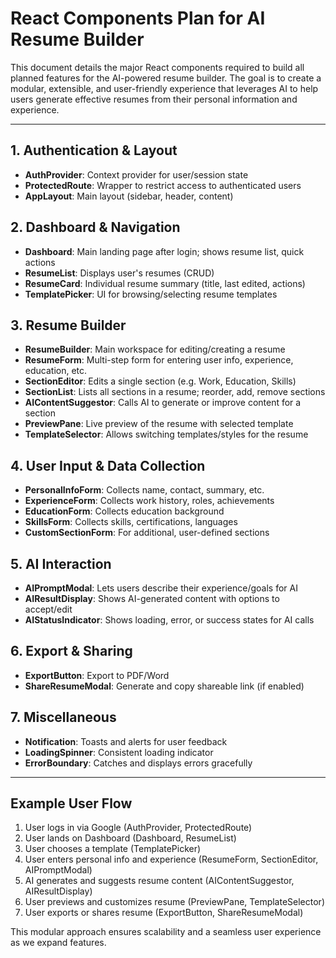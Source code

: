 # React Components Plan for AI Resume Builder

This document details the major React components required to build all planned features for the AI-powered resume builder. The goal is to create a modular, extensible, and user-friendly experience that leverages AI to help users generate effective resumes from their personal information and experience.

---

## 1. Authentication & Layout
- **AuthProvider**: Context provider for user/session state
- **ProtectedRoute**: Wrapper to restrict access to authenticated users
- **AppLayout**: Main layout (sidebar, header, content)

## 2. Dashboard & Navigation
- **Dashboard**: Main landing page after login; shows resume list, quick actions
- **ResumeList**: Displays user's resumes (CRUD)
- **ResumeCard**: Individual resume summary (title, last edited, actions)
- **TemplatePicker**: UI for browsing/selecting resume templates

## 3. Resume Builder
- **ResumeBuilder**: Main workspace for editing/creating a resume
- **ResumeForm**: Multi-step form for entering user info, experience, education, etc.
- **SectionEditor**: Edits a single section (e.g. Work, Education, Skills)
- **SectionList**: Lists all sections in a resume; reorder, add, remove sections
- **AIContentSuggestor**: Calls AI to generate or improve content for a section
- **PreviewPane**: Live preview of the resume with selected template
- **TemplateSelector**: Allows switching templates/styles for the resume

## 4. User Input & Data Collection
- **PersonalInfoForm**: Collects name, contact, summary, etc.
- **ExperienceForm**: Collects work history, roles, achievements
- **EducationForm**: Collects education background
- **SkillsForm**: Collects skills, certifications, languages
- **CustomSectionForm**: For additional, user-defined sections

## 5. AI Interaction
- **AIPromptModal**: Lets users describe their experience/goals for AI
- **AIResultDisplay**: Shows AI-generated content with options to accept/edit
- **AIStatusIndicator**: Shows loading, error, or success states for AI calls

## 6. Export & Sharing
- **ExportButton**: Export to PDF/Word
- **ShareResumeModal**: Generate and copy shareable link (if enabled)

## 7. Miscellaneous
- **Notification**: Toasts and alerts for user feedback
- **LoadingSpinner**: Consistent loading indicator
- **ErrorBoundary**: Catches and displays errors gracefully

---

## Example User Flow
1. User logs in via Google (AuthProvider, ProtectedRoute)
2. User lands on Dashboard (Dashboard, ResumeList)
3. User chooses a template (TemplatePicker)
4. User enters personal info and experience (ResumeForm, SectionEditor, AIPromptModal)
5. AI generates and suggests resume content (AIContentSuggestor, AIResultDisplay)
6. User previews and customizes resume (PreviewPane, TemplateSelector)
7. User exports or shares resume (ExportButton, ShareResumeModal)

This modular approach ensures scalability and a seamless user experience as we expand features.
